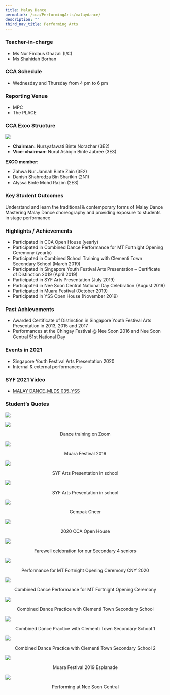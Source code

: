 ```yaml
---
title: Malay Dance
permalink: /cca/PerformingArts/malaydance/
description: ""
third_nav_title: Performing Arts
---
```

### Teacher-in-charge
* Ms Nur Firdaus Ghazali (I/C)
* Ms Shahidah Borhan

### CCA Schedule
* Wednesday and Thursday from 4 pm to 6 pm

### Reporting Venue
* MPC
* The PLACE

### CCA Exco Structure
![](/images/StudDevelopment/CCAs/PerformingArts/MalayDance/Malay-Dance-Exco.jpg)

* **Chairman:** Nursyafawati Binte Norazhar (3E2)
* **Vice-chairman:** Nurul Ashiqin Binte Jubree (3E3)

**EXCO member:**
* Zahwa Nur Jannah Binte Zain (3E2)
* Danish Shahredza Bin Sharikin (2N1)
* Alyssa Binte Mohd Razim (2E3)

### Key Student Outcomes

Understand and learn the traditional & contemporary forms of Malay Dance
Mastering Malay Dance choreography and providing exposure to students in stage performance

### Highlights / Achievements

* Participated in CCA Open House (yearly)
* Participated in Combined Dance Performance for MT Fortnight Opening Ceremony (yearly)
* Participated in Combined School Training with Clementi Town Secondary School (March 2019)
* Participated in Singapore Youth Festival Arts Presentation – Certificate of Distinction 2019 (April 2019)
* Participated in SYF Arts Presentation (July 2019)
* Participated in Nee Soon Central National Day Celebration (August 2019)
* Participated in Muara Festival (October 2019)
* Participated in YSS Open House (November 2019)

### Past Achievements

* Awarded Certificate of Distinction in Singapore Youth Festival Arts Presentation in 2013, 2015 and 2017
* Performances at the Chingay Festival @ Nee Soon 2016 and Nee Soon Central 51st National Day

### Events in 2021

* Singapore Youth Festival Arts Presentation 2020
* Internal & external performances

### SYF 2021 Video

* [MALAY DANCE_MLDS 035_YSS](https://youtu.be/-AU73J_u80g)

### Student’s Quotes
![](/images/StudDevelopment/CCAs/PerformingArts/MalayDance/Malay-Dance-Quote.jpg)

![](/images/StudDevelopment/CCAs/PerformingArts/MalayDance/MalayDance1.jpg)
<div style="text-align:center">Dance training on Zoom</div>

![](/images/StudDevelopment/CCAs/PerformingArts/MalayDance/MalayDance2.jpg)
<div style="text-align:center">Muara Festival 2019</div>

![](/images/StudDevelopment/CCAs/PerformingArts/MalayDance/MalayDance3.jpg)
<div style="text-align:center">SYF Arts Presentation in school</div>

![](/images/StudDevelopment/CCAs/PerformingArts/MalayDance/MalayDance4.jpg)
<div style="text-align:center">SYF Arts Presentation in school</div>

![](/images/StudDevelopment/CCAs/PerformingArts/MalayDance/MalayDance5.png)
<div style="text-align:center">Gempak Cheer</div>

![](/images/StudDevelopment/CCAs/PerformingArts/MalayDance/MalayDance6.jpg)
<div style="text-align:center">2020 CCA Open House</div>

![](/images/StudDevelopment/CCAs/PerformingArts/MalayDance/MalayDance7.jpg)
<div style="text-align:center">Farewell celebration for our Secondary 4 seniors</div>

![](/images/StudDevelopment/CCAs/PerformingArts/MalayDance/MalayDance8.jpg)
<div style="text-align:center">Performance for MT Fortnight Opening Ceremony CNY 2020</div>

![](/images/StudDevelopment/CCAs/PerformingArts/MalayDance/MalayDance9.png)
<div style="text-align:center">Combined Dance Performance for MT Fortnight Opening Ceremony</div>

![](/images/StudDevelopment/CCAs/PerformingArts/MalayDance/MalayDance10.png)
<div style="text-align:center">Combined Dance Practice with Clementi Town Secondary School</div>

![](/images/StudDevelopment/CCAs/PerformingArts/MalayDance/MalayDance11.png)
<div style="text-align:center">Combined Dance Practice with Clementi Town Secondary School 1</div>

![](/images/StudDevelopment/CCAs/PerformingArts/MalayDance/MalayDance12.png)
<div style="text-align:center">Combined Dance Practice with Clementi Town Secondary School 2</div>

![](/images/StudDevelopment/CCAs/PerformingArts/MalayDance/MalayDance13.jpg)
<div style="text-align:center">Muara Festival 2019 Esplanade</div>

![](/images/StudDevelopment/CCAs/PerformingArts/MalayDance/MalayDance14.jpg)
<div style="text-align:center">Performing at Nee Soon Central</div>